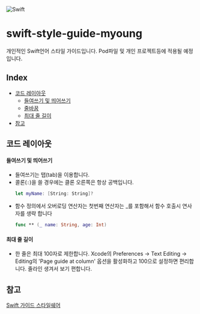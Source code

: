 ![Swift](https://img.shields.io/badge/Swift-3.0-orange.svg)

# swift-style-guide-myoung
개인적인 Swift언어 스타일 가이드입니다. Pod파일 및 개인 프로젝트등에 적용될 예정입니다.


## Index

- [코드 레이아웃](#코드-레이아웃)
	- [들여쓰기 및 띄어쓰기](#들여쓰기-및-띄어쓰기)
	- [줄바꿈](#줄바꿈)
	- [최대 줄 길이](#최대-줄-길이)
- [참고](#참고) 


## 코드 레이아웃
#### 들여쓰기 및 띄어쓰기

- 들여쓰기는 탭(tab)을 이용합니다.
- 콜론(`:`)을 쓸 경우에는 클론 오른쪽은 항상 공백입니다.
	```swift
	let myName: [String: String]?
	```
- 함수 정의에서 오버로딩 연산자는 첫번째 연산자는 _를 포함해서 함수 호출시 연사자를 생략 합니다
	```swift
    func ** (_ name: String, age: Int)
	```

#### 최대 줄 길이

- 한 줄은 최대 100자로 제한합니다.
    Xcode의 Preferences → Text Editing → Editing의 'Page guide at column' 옵션을 활성화하고 100으로 설정하면 편리합니다. 줄라인 생겨서 보기 편합니다.

## 참고

[Swift 가이드 스타일쉐어](https://github.com/StyleShare/swift-style-guide)

